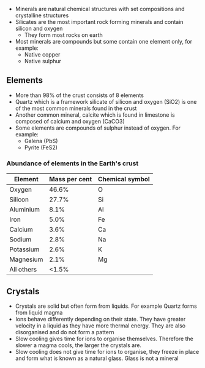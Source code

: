 - Minerals are natural chemical structures with set compositions and crystalline structures
- Silicates are the most important rock forming minerals and contain silicon and oxygen
    - They form most rocks on earth
- Most minerals are compounds but some contain one element only, for example:
    - Native copper
    - Native sulphur

## Elements
- More than 98% of the crust consists of 8 elements
- Quartz which is a framework silicate of silicon and oxygen (SiO2) is one of the most common minerals found in the crust
- Another common mineral, calcite which is found in limestone is composed of calcium and oxygen (CaCO3)
- Some elements are compounds of sulphur instead of oxygen. For example:
    - Galena (PbS)
    - Pyrite (FeS2)

### Abundance of elements in the Earth's crust
| Element    | Mass per cent | Chemical symbol |
| ---------- | ------------- | --------------- |
| Oxygen     | 46.6%         | O               |
| Silicon    | 27.7%         | Si              |
| Aluminium  | 8.1%          | Al              |
| Iron       | 5.0%          | Fe              |
| Calcium    | 3.6%          | Ca              |
| Sodium     | 2.8%          | Na              |
| Potassium  | 2.6%          | K               |
| Magnesium  | 2.1%          | Mg              | 
| All others | <1.5%         |                 |

## Crystals
- Crystals are solid but often form from liquids. For example Quartz forms from liquid magma
- Ions behave differently depending on their state. They have greater velocity in a liquid as they have more thermal energy. They are also disorganised and do not form a pattern
- Slow cooling gives time for ions to organise themselves. Therefore the slower a magma cools, the larger the crystals are.
- Slow cooling does not give time for ions to organise, they freeze in place and form what is known as a natural glass. Glass is not a mineral